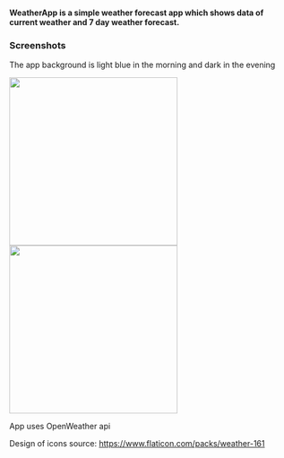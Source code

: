#### WeatherApp is a simple weather forecast app which shows data of current weather and 7 day weather forecast.

### Screenshots
The app background is light blue in the morning and dark in the evening

<img src="https://i.hizliresim.com/qmtiohh.jpg" width="300">  <img src="https://i.hizliresim.com/e1pb5mh.jpg" width="300">


App uses OpenWeather api

Design of icons source: https://www.flaticon.com/packs/weather-161
